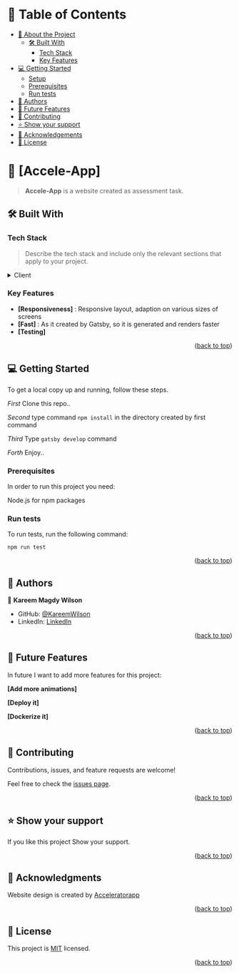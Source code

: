 <!-- TABLE OF CONTENTS -->

# 📗 Table of Contents

- [📖 About the Project](#about-project)
  - [🛠 Built With](#built-with)
    - [Tech Stack](#tech-stack)
    - [Key Features](#key-features)
- [💻 Getting Started](#getting-started)
  - [Setup](#setup)
  - [Prerequisites](#prerequisites)
  - [Run tests](#run-tests)
- [👥 Authors](#authors)
- [🔭 Future Features](#future-features)
- [🤝 Contributing](#contributing)
- [⭐️ Show your support](#support)
- [🙏 Acknowledgements](#acknowledgements)
- [📝 License](#license)

<!-- PROJECT DESCRIPTION -->

# 📖 [Accele-App] <a name="about-project"></a>

> **Accele-App** is a website created as assessment task.

## 🛠 Built With <a name="built-with"></a>

### Tech Stack <a name="tech-stack"></a>

> Describe the tech stack and include only the relevant sections that apply to your project.

<details>
  <summary>Client</summary>
  <ul>
    <li><a href="https://reactjs.org/">Gatsby.js</a></li>
    <li><a href="https://reactjs.org/">React.js</a></li>
    <li><a href="https://reactjs.org/">CSS Modules</a></li>
  </ul>
</details>


<!-- Features -->

### Key Features <a name="key-features"></a>


- **[Responsiveness]** : Responsive layout, adaption on various sizes of screens
- **[Fast]** : As it created by Gatsby, so it is generated and renders faster
- **[Testing]** 

<p align="right">(<a href="#readme-top">back to top</a>)</p>

<!-- LIVE DEMO -->


<!-- GETTING STARTED -->

## 💻 Getting Started <a name="getting-started"></a>

To get a local copy up and running, follow these steps.

*First* Clone this repo..

*Second* type command `npm install` in the directory created by first command

*Third* Type `gatsby develop` command

*Forth* Enjoy..

### Prerequisites

In order to run this project you need:

Node.js for npm packages


### Run tests

To run tests, run the following command: 

`npm run test`



<p align="right">(<a href="#readme-top">back to top</a>)</p>

<!-- AUTHORS -->

## 👥 Authors <a name="authors"></a>


👤 **Kareem Magdy Wilson**

- GitHub: [@KareemWilson](https://github.com/KareemWilson)
- LinkedIn: [LinkedIn](https://linkedin.com/in/kareem-wilsons)


<p align="right">(<a href="#readme-top">back to top</a>)</p>

<!-- FUTURE FEATURES -->

## 🔭 Future Features <a name="future-features"></a>

In future I want to add more features for this project:

**[Add more animations]**

**[Deploy it]**

**[Dockerize it]**

<p align="right">(<a href="#readme-top">back to top</a>)</p>

<!-- CONTRIBUTING -->

## 🤝 Contributing <a name="contributing"></a>

Contributions, issues, and feature requests are welcome!

Feel free to check the [issues page](../../issues/).

<p align="right">(<a href="#readme-top">back to top</a>)</p>

<!-- SUPPORT -->

## ⭐️ Show your support <a name="support"></a>

If you like this project Show your support.

<p align="right">(<a href="#readme-top">back to top</a>)</p>

<!-- ACKNOWLEDGEMENTS -->

## 🙏 Acknowledgments <a name="acknowledgements"></a>

Website design is created by [Acceleratorapp](http://acceleratorapp.co)

<p align="right">(<a href="#readme-top">back to top</a>)</p>

<!-- LICENSE -->

## 📝 License <a name="license"></a>

This project is [MIT](./LICENSE) licensed.


<p align="right">(<a href="#readme-top">back to top</a>)</p>